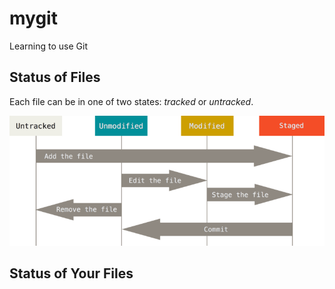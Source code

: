 # mygit

Learning to use Git

## Status of Files

Each file can be in one of two states: _tracked_ or _untracked_.

![Lifecycle of the status of your files](images/lifecycle.png)

## Status of Your Files


